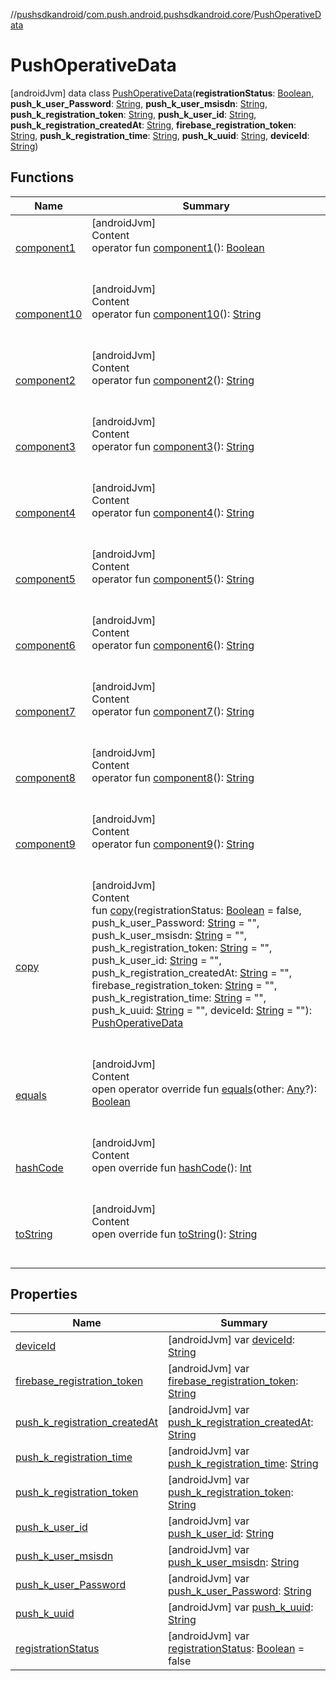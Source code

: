 //[pushsdkandroid](../../index.md)/[com.push.android.pushsdkandroid.core](../index.md)/[PushOperativeData](index.md)



# PushOperativeData  
 [androidJvm] data class [PushOperativeData](index.md)(**registrationStatus**: [Boolean](https://kotlinlang.org/api/latest/jvm/stdlib/kotlin/-boolean/index.html), **push_k_user_Password**: [String](https://kotlinlang.org/api/latest/jvm/stdlib/kotlin/-string/index.html), **push_k_user_msisdn**: [String](https://kotlinlang.org/api/latest/jvm/stdlib/kotlin/-string/index.html), **push_k_registration_token**: [String](https://kotlinlang.org/api/latest/jvm/stdlib/kotlin/-string/index.html), **push_k_user_id**: [String](https://kotlinlang.org/api/latest/jvm/stdlib/kotlin/-string/index.html), **push_k_registration_createdAt**: [String](https://kotlinlang.org/api/latest/jvm/stdlib/kotlin/-string/index.html), **firebase_registration_token**: [String](https://kotlinlang.org/api/latest/jvm/stdlib/kotlin/-string/index.html), **push_k_registration_time**: [String](https://kotlinlang.org/api/latest/jvm/stdlib/kotlin/-string/index.html), **push_k_uuid**: [String](https://kotlinlang.org/api/latest/jvm/stdlib/kotlin/-string/index.html), **deviceId**: [String](https://kotlinlang.org/api/latest/jvm/stdlib/kotlin/-string/index.html))   


## Functions  
  
|  Name|  Summary| 
|---|---|
| <a name="com.push.android.pushsdkandroid.core/PushOperativeData/component1/#/PointingToDeclaration/"></a>[component1](component1.md)| <a name="com.push.android.pushsdkandroid.core/PushOperativeData/component1/#/PointingToDeclaration/"></a>[androidJvm]  <br>Content  <br>operator fun [component1](component1.md)(): [Boolean](https://kotlinlang.org/api/latest/jvm/stdlib/kotlin/-boolean/index.html)  <br><br><br>
| <a name="com.push.android.pushsdkandroid.core/PushOperativeData/component10/#/PointingToDeclaration/"></a>[component10](component10.md)| <a name="com.push.android.pushsdkandroid.core/PushOperativeData/component10/#/PointingToDeclaration/"></a>[androidJvm]  <br>Content  <br>operator fun [component10](component10.md)(): [String](https://kotlinlang.org/api/latest/jvm/stdlib/kotlin/-string/index.html)  <br><br><br>
| <a name="com.push.android.pushsdkandroid.core/PushOperativeData/component2/#/PointingToDeclaration/"></a>[component2](component2.md)| <a name="com.push.android.pushsdkandroid.core/PushOperativeData/component2/#/PointingToDeclaration/"></a>[androidJvm]  <br>Content  <br>operator fun [component2](component2.md)(): [String](https://kotlinlang.org/api/latest/jvm/stdlib/kotlin/-string/index.html)  <br><br><br>
| <a name="com.push.android.pushsdkandroid.core/PushOperativeData/component3/#/PointingToDeclaration/"></a>[component3](component3.md)| <a name="com.push.android.pushsdkandroid.core/PushOperativeData/component3/#/PointingToDeclaration/"></a>[androidJvm]  <br>Content  <br>operator fun [component3](component3.md)(): [String](https://kotlinlang.org/api/latest/jvm/stdlib/kotlin/-string/index.html)  <br><br><br>
| <a name="com.push.android.pushsdkandroid.core/PushOperativeData/component4/#/PointingToDeclaration/"></a>[component4](component4.md)| <a name="com.push.android.pushsdkandroid.core/PushOperativeData/component4/#/PointingToDeclaration/"></a>[androidJvm]  <br>Content  <br>operator fun [component4](component4.md)(): [String](https://kotlinlang.org/api/latest/jvm/stdlib/kotlin/-string/index.html)  <br><br><br>
| <a name="com.push.android.pushsdkandroid.core/PushOperativeData/component5/#/PointingToDeclaration/"></a>[component5](component5.md)| <a name="com.push.android.pushsdkandroid.core/PushOperativeData/component5/#/PointingToDeclaration/"></a>[androidJvm]  <br>Content  <br>operator fun [component5](component5.md)(): [String](https://kotlinlang.org/api/latest/jvm/stdlib/kotlin/-string/index.html)  <br><br><br>
| <a name="com.push.android.pushsdkandroid.core/PushOperativeData/component6/#/PointingToDeclaration/"></a>[component6](component6.md)| <a name="com.push.android.pushsdkandroid.core/PushOperativeData/component6/#/PointingToDeclaration/"></a>[androidJvm]  <br>Content  <br>operator fun [component6](component6.md)(): [String](https://kotlinlang.org/api/latest/jvm/stdlib/kotlin/-string/index.html)  <br><br><br>
| <a name="com.push.android.pushsdkandroid.core/PushOperativeData/component7/#/PointingToDeclaration/"></a>[component7](component7.md)| <a name="com.push.android.pushsdkandroid.core/PushOperativeData/component7/#/PointingToDeclaration/"></a>[androidJvm]  <br>Content  <br>operator fun [component7](component7.md)(): [String](https://kotlinlang.org/api/latest/jvm/stdlib/kotlin/-string/index.html)  <br><br><br>
| <a name="com.push.android.pushsdkandroid.core/PushOperativeData/component8/#/PointingToDeclaration/"></a>[component8](component8.md)| <a name="com.push.android.pushsdkandroid.core/PushOperativeData/component8/#/PointingToDeclaration/"></a>[androidJvm]  <br>Content  <br>operator fun [component8](component8.md)(): [String](https://kotlinlang.org/api/latest/jvm/stdlib/kotlin/-string/index.html)  <br><br><br>
| <a name="com.push.android.pushsdkandroid.core/PushOperativeData/component9/#/PointingToDeclaration/"></a>[component9](component9.md)| <a name="com.push.android.pushsdkandroid.core/PushOperativeData/component9/#/PointingToDeclaration/"></a>[androidJvm]  <br>Content  <br>operator fun [component9](component9.md)(): [String](https://kotlinlang.org/api/latest/jvm/stdlib/kotlin/-string/index.html)  <br><br><br>
| <a name="com.push.android.pushsdkandroid.core/PushOperativeData/copy/#kotlin.Boolean#kotlin.String#kotlin.String#kotlin.String#kotlin.String#kotlin.String#kotlin.String#kotlin.String#kotlin.String#kotlin.String/PointingToDeclaration/"></a>[copy](copy.md)| <a name="com.push.android.pushsdkandroid.core/PushOperativeData/copy/#kotlin.Boolean#kotlin.String#kotlin.String#kotlin.String#kotlin.String#kotlin.String#kotlin.String#kotlin.String#kotlin.String#kotlin.String/PointingToDeclaration/"></a>[androidJvm]  <br>Content  <br>fun [copy](copy.md)(registrationStatus: [Boolean](https://kotlinlang.org/api/latest/jvm/stdlib/kotlin/-boolean/index.html) = false, push_k_user_Password: [String](https://kotlinlang.org/api/latest/jvm/stdlib/kotlin/-string/index.html) = "", push_k_user_msisdn: [String](https://kotlinlang.org/api/latest/jvm/stdlib/kotlin/-string/index.html) = "", push_k_registration_token: [String](https://kotlinlang.org/api/latest/jvm/stdlib/kotlin/-string/index.html) = "", push_k_user_id: [String](https://kotlinlang.org/api/latest/jvm/stdlib/kotlin/-string/index.html) = "", push_k_registration_createdAt: [String](https://kotlinlang.org/api/latest/jvm/stdlib/kotlin/-string/index.html) = "", firebase_registration_token: [String](https://kotlinlang.org/api/latest/jvm/stdlib/kotlin/-string/index.html) = "", push_k_registration_time: [String](https://kotlinlang.org/api/latest/jvm/stdlib/kotlin/-string/index.html) = "", push_k_uuid: [String](https://kotlinlang.org/api/latest/jvm/stdlib/kotlin/-string/index.html) = "", deviceId: [String](https://kotlinlang.org/api/latest/jvm/stdlib/kotlin/-string/index.html) = ""): [PushOperativeData](index.md)  <br><br><br>
| <a name="kotlin/Any/equals/#kotlin.Any?/PointingToDeclaration/"></a>[equals](index.md#%5Bkotlin%2FAny%2Fequals%2F%23kotlin.Any%3F%2FPointingToDeclaration%2F%5D%2FFunctions%2F1435989631)| <a name="kotlin/Any/equals/#kotlin.Any?/PointingToDeclaration/"></a>[androidJvm]  <br>Content  <br>open operator override fun [equals](index.md#%5Bkotlin%2FAny%2Fequals%2F%23kotlin.Any%3F%2FPointingToDeclaration%2F%5D%2FFunctions%2F1435989631)(other: [Any](https://kotlinlang.org/api/latest/jvm/stdlib/kotlin/-any/index.html)?): [Boolean](https://kotlinlang.org/api/latest/jvm/stdlib/kotlin/-boolean/index.html)  <br><br><br>
| <a name="kotlin/Any/hashCode/#/PointingToDeclaration/"></a>[hashCode](index.md#%5Bkotlin%2FAny%2FhashCode%2F%23%2FPointingToDeclaration%2F%5D%2FFunctions%2F1435989631)| <a name="kotlin/Any/hashCode/#/PointingToDeclaration/"></a>[androidJvm]  <br>Content  <br>open override fun [hashCode](index.md#%5Bkotlin%2FAny%2FhashCode%2F%23%2FPointingToDeclaration%2F%5D%2FFunctions%2F1435989631)(): [Int](https://kotlinlang.org/api/latest/jvm/stdlib/kotlin/-int/index.html)  <br><br><br>
| <a name="kotlin/Any/toString/#/PointingToDeclaration/"></a>[toString](index.md#%5Bkotlin%2FAny%2FtoString%2F%23%2FPointingToDeclaration%2F%5D%2FFunctions%2F1435989631)| <a name="kotlin/Any/toString/#/PointingToDeclaration/"></a>[androidJvm]  <br>Content  <br>open override fun [toString](index.md#%5Bkotlin%2FAny%2FtoString%2F%23%2FPointingToDeclaration%2F%5D%2FFunctions%2F1435989631)(): [String](https://kotlinlang.org/api/latest/jvm/stdlib/kotlin/-string/index.html)  <br><br><br>


## Properties  
  
|  Name|  Summary| 
|---|---|
| <a name="com.push.android.pushsdkandroid.core/PushOperativeData/deviceId/#/PointingToDeclaration/"></a>[deviceId](device-id.md)| <a name="com.push.android.pushsdkandroid.core/PushOperativeData/deviceId/#/PointingToDeclaration/"></a> [androidJvm] var [deviceId](device-id.md): [String](https://kotlinlang.org/api/latest/jvm/stdlib/kotlin/-string/index.html)   <br>
| <a name="com.push.android.pushsdkandroid.core/PushOperativeData/firebase_registration_token/#/PointingToDeclaration/"></a>[firebase_registration_token](firebase_registration_token.md)| <a name="com.push.android.pushsdkandroid.core/PushOperativeData/firebase_registration_token/#/PointingToDeclaration/"></a> [androidJvm] var [firebase_registration_token](firebase_registration_token.md): [String](https://kotlinlang.org/api/latest/jvm/stdlib/kotlin/-string/index.html)   <br>
| <a name="com.push.android.pushsdkandroid.core/PushOperativeData/push_k_registration_createdAt/#/PointingToDeclaration/"></a>[push_k_registration_createdAt](push_k_registration_created-at.md)| <a name="com.push.android.pushsdkandroid.core/PushOperativeData/push_k_registration_createdAt/#/PointingToDeclaration/"></a> [androidJvm] var [push_k_registration_createdAt](push_k_registration_created-at.md): [String](https://kotlinlang.org/api/latest/jvm/stdlib/kotlin/-string/index.html)   <br>
| <a name="com.push.android.pushsdkandroid.core/PushOperativeData/push_k_registration_time/#/PointingToDeclaration/"></a>[push_k_registration_time](push_k_registration_time.md)| <a name="com.push.android.pushsdkandroid.core/PushOperativeData/push_k_registration_time/#/PointingToDeclaration/"></a> [androidJvm] var [push_k_registration_time](push_k_registration_time.md): [String](https://kotlinlang.org/api/latest/jvm/stdlib/kotlin/-string/index.html)   <br>
| <a name="com.push.android.pushsdkandroid.core/PushOperativeData/push_k_registration_token/#/PointingToDeclaration/"></a>[push_k_registration_token](push_k_registration_token.md)| <a name="com.push.android.pushsdkandroid.core/PushOperativeData/push_k_registration_token/#/PointingToDeclaration/"></a> [androidJvm] var [push_k_registration_token](push_k_registration_token.md): [String](https://kotlinlang.org/api/latest/jvm/stdlib/kotlin/-string/index.html)   <br>
| <a name="com.push.android.pushsdkandroid.core/PushOperativeData/push_k_user_id/#/PointingToDeclaration/"></a>[push_k_user_id](push_k_user_id.md)| <a name="com.push.android.pushsdkandroid.core/PushOperativeData/push_k_user_id/#/PointingToDeclaration/"></a> [androidJvm] var [push_k_user_id](push_k_user_id.md): [String](https://kotlinlang.org/api/latest/jvm/stdlib/kotlin/-string/index.html)   <br>
| <a name="com.push.android.pushsdkandroid.core/PushOperativeData/push_k_user_msisdn/#/PointingToDeclaration/"></a>[push_k_user_msisdn](push_k_user_msisdn.md)| <a name="com.push.android.pushsdkandroid.core/PushOperativeData/push_k_user_msisdn/#/PointingToDeclaration/"></a> [androidJvm] var [push_k_user_msisdn](push_k_user_msisdn.md): [String](https://kotlinlang.org/api/latest/jvm/stdlib/kotlin/-string/index.html)   <br>
| <a name="com.push.android.pushsdkandroid.core/PushOperativeData/push_k_user_Password/#/PointingToDeclaration/"></a>[push_k_user_Password](push_k_user_-password.md)| <a name="com.push.android.pushsdkandroid.core/PushOperativeData/push_k_user_Password/#/PointingToDeclaration/"></a> [androidJvm] var [push_k_user_Password](push_k_user_-password.md): [String](https://kotlinlang.org/api/latest/jvm/stdlib/kotlin/-string/index.html)   <br>
| <a name="com.push.android.pushsdkandroid.core/PushOperativeData/push_k_uuid/#/PointingToDeclaration/"></a>[push_k_uuid](push_k_uuid.md)| <a name="com.push.android.pushsdkandroid.core/PushOperativeData/push_k_uuid/#/PointingToDeclaration/"></a> [androidJvm] var [push_k_uuid](push_k_uuid.md): [String](https://kotlinlang.org/api/latest/jvm/stdlib/kotlin/-string/index.html)   <br>
| <a name="com.push.android.pushsdkandroid.core/PushOperativeData/registrationStatus/#/PointingToDeclaration/"></a>[registrationStatus](registration-status.md)| <a name="com.push.android.pushsdkandroid.core/PushOperativeData/registrationStatus/#/PointingToDeclaration/"></a> [androidJvm] var [registrationStatus](registration-status.md): [Boolean](https://kotlinlang.org/api/latest/jvm/stdlib/kotlin/-boolean/index.html) = false   <br>

